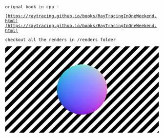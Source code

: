 <samp>
orignal book in cpp -

[https://raytracing.github.io/books/RayTracingInOneWeekend.html](https://raytracing.github.io/books/RayTracingInOneWeekend.html)

checkout all the renders in /renders folder
<samp>

![img](https://raw.githubusercontent.com/namishh/zigtracer/refs/heads/master/renders/ball-w-stripes.png)